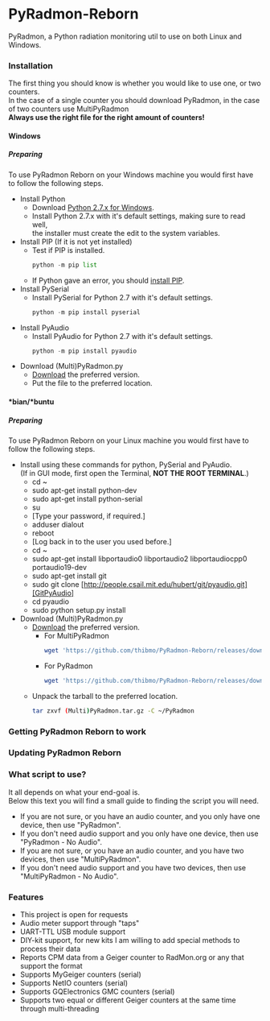 # PyRadmon-Reborn
[//]: # (Title and short description)
PyRadmon, a Python radiation monitoring util to use on both Linux and Windows.

### Installation
[//]: # (Installation requirements with links)
The first thing you should know is whether you would like to use one, or two counters.  
In the case of a single counter you should download PyRadmon, in the case of two counters use MultiPyRadmon  
**Always use the right file for the right amount of counters!**

#### Windows
##### Preparing
To use PyRadmon Reborn on your Windows machine you would first have to follow the following steps.
- Install Python
  - Download [Python 2.7.x for Windows][WinPython].
  - Install Python 2.7.x with it's default settings, making sure to read well,  
    the installer must create the edit to the system variables.
- Install PIP (If it is not yet installed)
  - Test if PIP is installed.  
    ```python
    python -m pip list
    ```
  - If Python gave an error, you should [install PIP][PIPHelp].
- Install PySerial
  - Install PySerial for Python 2.7 with it's default settings.  
    ```python
    python -m pip install pyserial
    ```
- Install PyAudio
  - Install PyAudio for Python 2.7 with it's default settings.  
    ```python 
    python -m pip install pyaudio
    ```
- Download (Multi)PyRadmon.py
  - [Download][PyRadmonDownload] the preferred version.
  - Put the file to the preferred location.

#### \*bian/\*buntu
##### Preparing
To use PyRadmon Reborn on your Linux machine you would first have to follow the following steps.
- Install using these commands for python, PySerial and PyAudio.  
  (If in GUI mode, first open the Terminal, **NOT THE ROOT TERMINAL**.)
  - cd ~
  - sudo apt-get install python-dev
  - sudo apt-get install python-serial
  - su
  - [Type your password, if required.]
  - adduser <yourusername> dialout
  - reboot
  - [Log back in to the user you used before.]
  - cd ~
  - sudo apt-get install libportaudio0 libportaudio2 libportaudiocpp0 portaudio19-dev
  - sudo apt-get install git
  - sudo git clone [http://people.csail.mit.edu/hubert/git/pyaudio.git][GitPyAudio]
  - cd pyaudio
  - sudo python setup.py install
- Download (Multi)PyRadmon.py
  - [Download][PyRadmonDownload] the preferred version.
    - For MultiPyRadmon  
      ```sh
      wget 'https://github.com/thibmo/PyRadmon-Reborn/releases/download/v1.2.0/MultiPyRadmon[.-.No.Audio].zip'
      ```
    - For PyRadmon 
      ```sh
      wget 'https://github.com/thibmo/PyRadmon-Reborn/releases/download/v1.2.0/PyRadmon[.-.No.Audio].zip'
      ```
  - Unpack the tarball to the preferred location.
    ```sh
    tar zxvf (Multi)PyRadmon.tar.gz -C ~/PyRadmon
    ```

### Getting PyRadmon Reborn to work
[//]: # (TODO: Add getting started info here)

### Updating PyRadmon Reborn
[//]: # (TODO: Add updating info here)

### What script to use?
[//]: # (Some explainatory text about the different scripts)
It all depends on what your end-goal is.  
Below this text you will find a small guide to finding the script you will need.
- If you are not sure, or you have an audio counter, and you only have one device, then use "PyRadmon".
- If you don't need audio support and you only have one device, then use "PyRadmon - No Audio".
- If you are not sure, or you have an audio counter, and you have two devices, then use "MultiPyRadmon".
- If you don't need audio support and you have two devices, then use "MultiPyRadmon - No Audio".

[//]: # (Features and misc)
### Features
- This project is open for requests
- Audio meter support through "taps"
- UART-TTL USB module support
- DIY-kit support, for new kits I am willing to add special methods to process their data
- Reports CPM data from a Geiger counter to RadMon.org or any that support the format
- Supports MyGeiger counters (serial)
- Supports NetIO counters (serial)
- Supports GQElectronics GMC counters (serial)
- Supports two equal or different Geiger counters at the same time through multi-threading

[//]: # (Add links below this line)
  [WinPython]: <https://www.python.org/downloads/windows>
  [PIPHelp]: <http://pip.readthedocs.io/en/stable/installing>
  [GitPyAudio]: <http://people.csail.mit.edu/hubert/git/pyaudio.git>
  [PyRadmonDownload]: <https://github.com/thibmo/PyRadmon-Reborn/releases>
